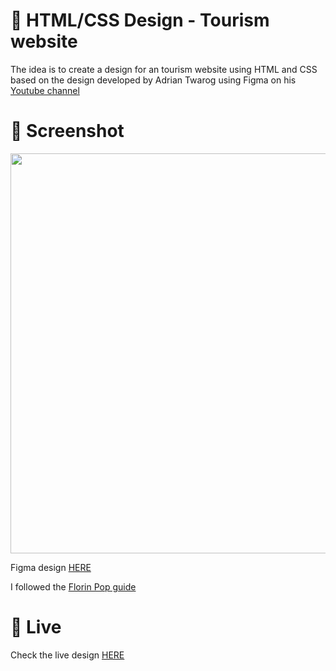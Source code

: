 # 🎨 HTML/CSS Design - Tourism website

The idea is to create a design for an tourism website using HTML and CSS based on the design developed by Adrian Twarog using Figma on his [Youtube channel](https://www.youtube.com/watch?v=lf_vL-TNOEk)


# 📸 Screenshot
<img src="https://storage.googleapis.com/rfribeiro-websites-design/tourism-design/Tourism.jpg" width="640">


Figma design [HERE](https://www.figma.com/file/QmyHjqAZ49tuncZq1kDhK7/10-Website-Designs-in-1-hour---Design-Challenge?node-id=1%3A158)

I followed the [Florin Pop guide](https://www.youtube.com/watch?v=Rz-rey4Q1bw)


# 🚀 Live

Check the live design [HERE](https://storage.googleapis.com/rfribeiro-websites-design/tourism-design/index.html)